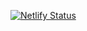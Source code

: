 [![Netlify Status](https://api.netlify.com/api/v1/badges/09def741-75e1-4626-abbc-3b7540192c5d/deploy-status)](https://app.netlify.com/sites/eloquent-bhabha-312673/deploys)
